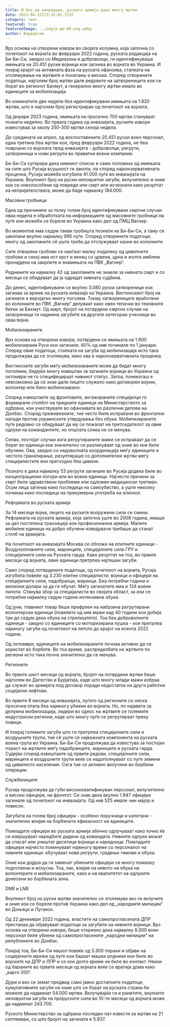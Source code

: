 ```yaml
---
title: И без да напредува, руската армија дава многу жртви
date: 2023-04-15T23:33:01.723Z
category: свет
featured: true
featuredImage: ../img/p-pp-00.png.webp
author: Вардарски
---
```


Врз основа на отворени извори во својата колумна, која започна со почетокот на војната во февруари 2022 година, руската редакција на Би-Би-Си, заедно со Медиазона и доброволци, ги идентификуваше имињата на 20.451 руски војници кои загинаа во војната во Украина. И покрај крајот на активната фаза на руската офанзива, стапката на зголемување на жртвите и понатаму е висока. Според отворените податоци, најголем број жртви дале редовите на затворениците кои се борат во регионот Бахмут, а генерално многу жртви имало во единиците за мобилизација.

Во изминатите две недели беа идентификувани имињата на 1.820 жртви, што е најголем број регистриран од почетокот на војната.

Од јануари 2023 година, имињата на просечно 700 мртви стануваат познати неделно. Во првата година од инвазијата, руските извори известуваа за околу 250-300 мртви секоја недела.

До средината на април, од воспоставените 20.451 руски воен персонал, една третина беа жртви кои, пред февруари 2022 година, не беа поврзани со војската пред инвазијата - доброволци, регрути, затвореници и нови регрути во приватни воени компании.

Би-Би-Си сугерира дека нивниот список е само половина од имињата на сите што Русија всушност ги закопа, па според најконзервативната проценка, Русија можеби изгубила 41.000 луѓе во инвазијата на Украина. Вкупниот број на руски неповратни загуби, вклучително и оние кои се онеспособени од повреди или смрт или исчезнати како резултат на непријателствата, може да биде најмалку 184.000.

Масовни гробници

Една од причините за толку голем број идентификувани смртни случаи оваа недела е обработката на информациите од масовните гробници на луѓе кои можеби се бореле во Украина како дел од ПМЦ Вагнер.

Во моментов има седум такви гробишта познати на Би-Би-Си, а таму се закопани вкупно најмалку 995 луѓе. Според отворените податоци, многу од закопаните сè уште треба да отслужуваат казни во колониите.

Сите отворени гробови се наоѓаат малку подалеку од цивилните гробови и секој има ист крст и венец со црвена, црна и жолта амблем пронајдена на закрпите и знамињата на ПВК „Вагнер“.

Роднините на најмалку 42 од закопаните не знаеле за нивната смрт и со месеци се обидуваат да ја одредат нивната судбина.

До денес, идентификувани се вкупно 3.080 руски затвореници кои загинаа за време на руската инвазија на Украина. Вистинскиот број на загинати е веројатно многу поголем. Токму затворениците вработени во колониите во ПВК „Вагнер“ делуваат како овен тепачки во тековните битки за Бахмут. Од март, бројот на потврдени смртни случаи на затвореници ги надмина загубите на другите категории учесници во оваа војна.

Мобилизираните

Врз основа на отворени извори, потврдени се имињата на 1.900 мобилизирани Руси кои загинале. 60% од нив починале по 1 јануари. Според овие податоци, стапката на загуба од мобилизација исто така продолжува да се зголемува, иако ова е најконзервативната проценка.

Вистинските загуби меѓу мобилизираните може да бидат многу поголеми, бидејќи многу извештаи за загинати војници во Украина од октомври не го специфицираат нивниот статус. Затоа, понекогаш е невозможно да се знае дали лицето служело како договорен војник, волонтер или било мобилизирано.

Според извештаите од фронтовите, ангажираните специјалци го формирале столбот на предните единици на Министерството за одбрана, кои учествувале во офанзивата во различни делови на Донбас. Според преживеаните, тие често биле испраќани во фронтални напади против украинските утврдувања без обука. Мобилизираните луѓе редовно се обидуваат да му се пожалат на претседателот за овие одлуки на командантите, но општата слика не се менува.

Сепак, постојат случаи кога регрутираните мажи се испраќаат да се борат во единици кои значително се разликуваат од оние во кои биле обучени. Ова, заедно со недоволната координација меѓу единиците и честото гранатирање, резултираше со дополнителни жртви меѓу специјалистите кои претходно беа цивили.

Познато е дека најмалку 53 регрути загинале во Русија додека биле во концентрациони логори или во воени единици. Најчести причини за смрт биле здравствени проблеми или одложен медицински третман. Осум лица загинаа како последица на самоубиство, а уште неколку починаа како последица на прекумерна употреба на алкохол.

Реформата во руската армија

За 14 месеци војна, лицето на руските вооружени сили се смени. Реформата на руската армија, која започна уште во 2008 година, имаше за цел постепена транзиција кон професионална армија. Малите мобилни единици на добро обучени изведувачи требаше да станат столб на армијата.

На почетокот на инвазијата Москва се обложи на елитните единици - Воздухопловните сили, маринците, специјалните сили ГРУ и специјалните сили на Руската гарда. Како резултат на тоа, во првите месеци од војната, овие единици претрпеа најтешки загуби.

Само според потврдените податоци, од почетокот на војната, Русија изгубила повеќе од 3.230 елитни специјалисти: војници и офицери на специјалните сили, падобранци, маринци. Беа потребни години и милиони долари за да ги обучат. Меѓу загинатите има и 134 воени пилоти. Станува збор за специјалисти во својата област, за кои се потребни најмалку седум години интензивна обука.

Од јуни, главниот товар беше префрлен на набрзина регрутирани волонтерски единици (повеќето од нив мажи над 40 години кои добија три до седум дена обука на стрелиштето). Тоа беа доброволните единици - заедно со единиците со моторизирана пушка - кои претрпеа најмногу загуби од почетокот на летото до крајот на есента 2022 година.

Од октомври, единиците на мобилизираните почнаа активно да се користат во борбите. Во тоа време, распределбата на жртвите по региони исто така почна значително да се менува.

Регионите

Во првите шест месеци од војната, бројот на потврдени жртви беше најголем во Дагестан и Бурјатија, каде што многу млади мажи избраа да служат во армијата под договор поради недостаток на други работни социјални лифтови.

Во првите 8 месеци од инвазијата, луѓето од регионите со ниска просечна плата беа најмногу убиени во војната. Но, по најавата за делумна мобилизација, лидери во однос на жртвите се големите индустриски региони, каде што многу луѓе се регрутираат преку повици.

И покрај големите загуби што ги претрпеа специјалните сили и воздушните трупи, тие сè уште се најважната компонента на руската воена група во Украина. Би-Би-Си продолжува да известува за постојан пораст на жртвите меѓу падобранците, маринците и руската гарда. Судејќи според извештаите од првите редови, специјалните сили, маринците и воздушните трупи веќе се надополнуваат со луѓе земени од цивилното население. Сега тие се активно вклучени во борбени операции.

Службениците

Русија продолжува да губи висококвалификуван персонал, вклучително и високи офицери, на фронтот. Се знае дека вкупно 1.947 офицери загинале од почетокот на инвазијата. Од нив 525 имале чин мајор и повисок.

Загубата на голем број офицери - особено поручници и капетани - значително влијае на борбената ефикасност на единиците.

Помладите офицери во руската армија обично одлучуваат како точно ќе се извршуваат наредбите дадени од командата. Нивните одлуки можат да спасат или уништат десетици војници и наредници. Помладите офицери најчесто поминуваат најмногу време со персоналот на нивните единици: обучуваат нови регрути, градење тимови и обука.

Оние кои дојдоа да ги заменат убиените офицери се многу помалку подготвени и искусни. Тоа, пак, влијае на нивото на обука на волонтерите и мобилизираните, како и на квалитетот на одлуките донесени во борбената зона.

DNR и LNR

Вкупниот број на руски жртви значително се зголемува ако ги вклучите и оние кои се бореле против Украина како дел од „народните милиции“ во Доњецк и Луганск.

Од 22 декември 2022 година, властите на самопрогласената ДПР престанаа да објавуваат податоци за загубите на нивните војници. Врз основа на отворени извори, беше откриено дека најмалку 8.000 воен персонал биле убиени од самопрогласените „народни милиции“ на републиките во Донбас.

Покрај тоа, Би-Би-Си нашол повеќе од 5.300 пораки и објави на социјалните мрежи од луѓе кои бараат машки роднини кои биле во војските на ДПР и ЛПР и со кои долго време не биле во контакт. Некои од бараните во првите месеци од војната веќе се вратија дома како „карго 200“.

Дури и ако се земат предвид само јавно достапните податоци, кумулативните загуби на оние што се борат на руската страна би можеле да надминат 54.000 мртви. Вклучувајќи ги и ранетите, вкупните неповратни загуби на проруските сили во 10-те месеци од војната може да надминат 243.700.

Руското Министерство за одбрана последен пат извести за жртви на 21 септември, со што бројот на загинати е 5.937.
